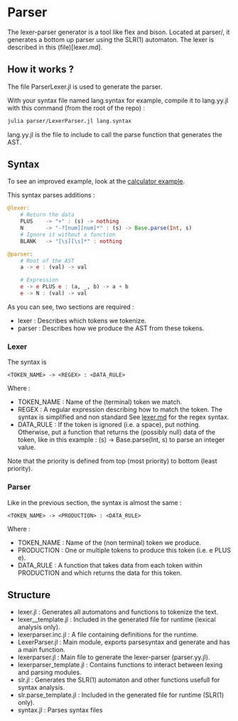 # Parser
The lexer-parser generator is a tool like flex and bison.
Located at parser/, it generates a bottom up parser using the SLR(1) automaton.
The lexer is described in this (file)[lexer.md].

## How it works ?
The file ParserLexer.jl is used to generate the parser.

With your syntax file named lang.syntax for example,
compile it to lang.yy.jl with this command (from the root of the repo) :

```sh
julia parser/LexerParser.jl lang.syntax
```

lang.yy.jl is the file to include to call the parse function
that generates the AST.

## Syntax
To see an improved example, look at the [calculator example](../examples/parser/calculator.syntax).

This syntax parses additions :
```julia
@lexer:
    # Return the data
    PLUS    -> "+" : (s) -> nothing
    N       -> "-?[num][num]*" : (s) -> Base.parse(Int, s)
    # Ignore it without a function
    BLANK   -> "[\s][\s]*" : nothing

@parser:
    # Root of the AST
    a -> e : (val) -> val

    # Expression
    e -> e PLUS e : (a, _, b) -> a + b
    e -> N : (val) -> val
```

As you can see, two sections are required :

- lexer : Describes which tokens we tokenize.
- parser : Describes how we produce the AST from these tokens.

### Lexer
The syntax is
```
<TOKEN_NAME> -> <REGEX> : <DATA_RULE>
```

Where :
- TOKEN\_NAME : Name of the (terminal) token we match.
- REGEX : A regular expression describing how to match the token.
        The syntax is simplified and non standard See [lexer.md](lexer.md) for the regex syntax.
- DATA\_RULE : If the token is ignored (i.e. a space), put nothing. Otherwise, put a function
        that returns the (possibly null) data of the token, like in this example :
        (s) -> Base.parse(Int, s) to parse an integer value.

Note that the priority is defined from top (most priority) to bottom (least priority).

### Parser
Like in the previous section, the syntax is almost the same :
```
<TOKEN_NAME> -> <PRODUCTION> : <DATA_RULE>
```

Where :
- TOKEN\_NAME : Name of the (non terminal) token we produce.
- PRODUCTION : One or multiple tokens to produce this token (i.e. e PLUS e).
- DATA\_RULE : A function that takes data from each token within PRODUCTION
        and which returns the data for this token.

## Structure
- lexer.jl : Generates all automatons and functions to tokenize the text.
- lexer_\_template.jl : Included in the generated file for runtime (lexical analysis only).
- lexerparser.inc.jl : A file containing definitions for the runtime.
- LexerParser.jl : Main module, exports parsesyntax and generate and has a main function.
- lexerparser.jl : Main file to generate the lexer-parser (parser.yy.jl).
- lexerparser\_template.jl : Contains functions to interact between lexing and parsing modules.
- slr.jl : Generates the SLR(1) automaton and other functions usefull for syntax analysis.
- slr.parse\_template.jl : Included in the generated file for runtime (SLR(1) only).
- syntax.jl : Parses syntax files

